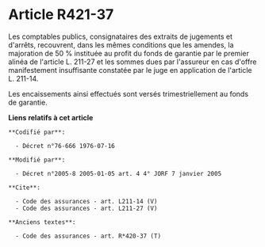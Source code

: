 # Article R421-37

Les comptables publics, consignataires des extraits de jugements et d'arrêts, recouvrent, dans les mêmes conditions que les
amendes, la majoration de 50 % instituée au profit du fonds de garantie par le premier alinéa de l'article L. 211-27 et les
sommes dues par l'assureur en cas d'offre manifestement insuffisante constatée par le juge en application de l'article L.
211-14. 

Les encaissements ainsi effectués sont versés trimestriellement au fonds de garantie.

**Liens relatifs à cet article**

	**Codifié par**:

	  - Décret n°76-666 1976-07-16

	**Modifié par**:

	  - Décret n°2005-8 2005-01-05 art. 4 4° JORF 7 janvier 2005

	**Cite**:

	  - Code des assurances - art. L211-14 (V)
	  - Code des assurances - art. L211-27 (V)

	**Anciens textes**:

	  - Code des assurances - art. R*420-37 (T)

